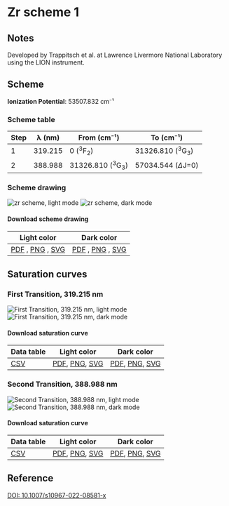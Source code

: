 # Zr scheme 1

## Notes

Developed by Trappitsch et al. at Lawrence Livermore National Laboratory using the LION instrument.



## Scheme

**Ionization Potential**: 53507.832 cm⁻¹

### Scheme table

| Step | λ (nm)  |        From (cm⁻¹)        |         To (cm⁻¹)         |
| ---- | ------- | ------------------------- | ------------------------- |
| 1    | 319.215 | 0 ($^{3}$F$_{2}$)         | 31326.810 ($^{3}$G$_{3}$) |
| 2    | 388.988 | 31326.810 ($^{3}$G$_{3}$) | 57034.544 ($\Delta$J=0)   |


### Scheme drawing

![zr scheme, light mode](zr-001/zr-001-light.png#only-light)
![zr scheme, dark mode](zr-001/zr-001-dark-web.png#only-dark)

#### Download scheme drawing

|                                            Light color                                            |                                           Dark color                                           |
| ------------------------------------------------------------------------------------------------- | ---------------------------------------------------------------------------------------------- |
| [PDF](zr-001/zr-001-light.pdf) , [PNG](zr-001/zr-001-light.png) , [SVG](zr-001/zr-001-light.svg)  | [PDF](zr-001/zr-001-dark.pdf) , [PNG](zr-001/zr-001-dark.png) , [SVG](zr-001/zr-001-dark.svg)  |


## Saturation curves

### First Transition, 319.215 nm

![First Transition, 319.215 nm, light mode](zr-001/sat-0-light.png#only-light)
![First Transition, 319.215 nm, dark mode](zr-001/sat-0-dark-web.png#only-dark)


#### Download saturation curve

|             Data table             |                                         Light color                                         |                                        Dark color                                        |
| ---------------------------------- | ------------------------------------------------------------------------------------------- | ---------------------------------------------------------------------------------------- |
| [CSV](zr-001/sat-0-data-table.csv) | [PDF](zr-001/sat-0-light.pdf), [PNG](zr-001/sat-0-light.png), [SVG](zr-001/sat-0-light.svg) | [PDF](zr-001/sat-0-dark.pdf), [PNG](zr-001/sat-0-dark.png), [SVG](zr-001/sat-0-dark.svg) |


### Second Transition, 388.988 nm

![Second Transition, 388.988 nm, light mode](zr-001/sat-1-light.png#only-light)
![Second Transition, 388.988 nm, dark mode](zr-001/sat-1-dark-web.png#only-dark)


#### Download saturation curve

|             Data table             |                                         Light color                                         |                                        Dark color                                        |
| ---------------------------------- | ------------------------------------------------------------------------------------------- | ---------------------------------------------------------------------------------------- |
| [CSV](zr-001/sat-1-data-table.csv) | [PDF](zr-001/sat-1-light.pdf), [PNG](zr-001/sat-1-light.png), [SVG](zr-001/sat-1-light.svg) | [PDF](zr-001/sat-1-dark.pdf), [PNG](zr-001/sat-1-dark.png), [SVG](zr-001/sat-1-dark.svg) |




## Reference

[DOI: 10.1007/s10967-022-08581-x](https://doi.org/10.1007/s10967-022-08581-x)

